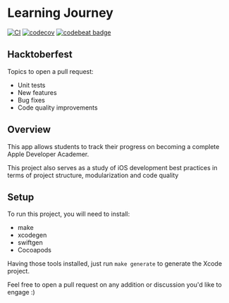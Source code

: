 # Learning Journey
[![CI](https://github.com/pastre/LearningJourney/actions/workflows/ci.yml/badge.svg)](https://github.com/pastre/LearningJourney/actions/workflows/ci.yml)
[![codecov](https://codecov.io/gh/pastre/LearningJourney/branch/develop/graph/badge.svg?token=5QKMD3QOOU)](https://codecov.io/gh/pastre/LearningJourney)
[![codebeat badge](https://codebeat.co/badges/5c2771ac-412f-4906-859c-b399e0ef2115)](https://codebeat.co/projects/github-com-pastre-learningjourney-develop)

## Hacktoberfest

Topics to open a pull request:
  - Unit tests
  - New features
  - Bug fixes
  - Code quality improvements

## Overview
This app allows students to track their progress on becoming a complete Apple Developer Academer. 

This project also serves as a study of iOS development best practices in terms of project structure, modularization and code quality

## Setup

To run this project, you will need to install:

  - make
  - xcodegen
  - swiftgen
  - Cocoapods
  
Having those tools installed, just run `make generate` to generate the Xcode project. 

Feel free to open a pull request on any addition or discussion you'd like to engage :)

